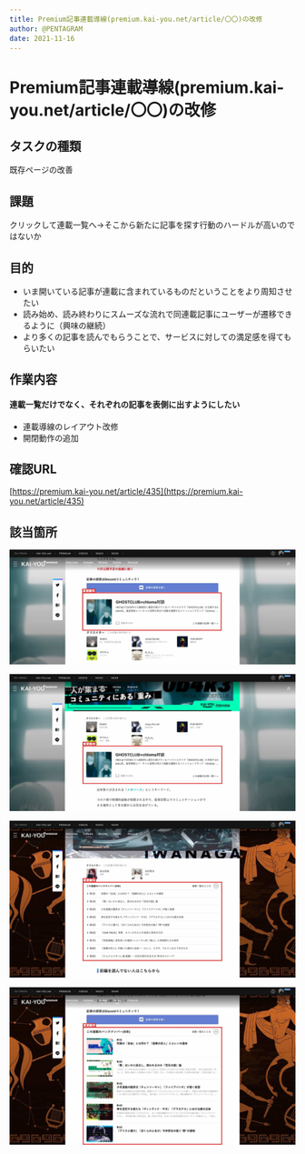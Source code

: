```yaml
---
title: Premium記事連載導線(premium.kai-you.net/article/〇〇)の改修
author: @PENTAGRAM
date: 2021-11-16
---
```


# Premium記事連載導線(premium.kai-you.net/article/〇〇)の改修

## タスクの種類
既存ページの改善

## 課題
クリックして連載一覧へ→そこから新たに記事を探す行動のハードルが高いのではないか

## 目的
- いま開いている記事が連載に含まれているものだということをより周知させたい
- 読み始め、読み終わりにスムーズな流れで同連載記事にユーザーが遷移できるように（興味の継続）
- より多くの記事を読んでもらうことで、サービスに対しての満足感を得てもらいたい

## 作業内容
#### 連載一覧だけでなく、それぞれの記事を表側に出すようにしたい
- 連載導線のレイアウト改修
- 開閉動作の追加

## 確認URL
[https://premium.kai-you.net/article/435](https://premium.kai-you.net/article/435)

## 該当箇所

![連載枠変更前](./images/20211116-1.jpg)

![連載枠最終ページ変更前](./images/20211116-2.jpg)

![連載枠変更後](./images/20211116-3.jpg)

![連載枠最終ページ変更後](./images/20211116-4.jpg)